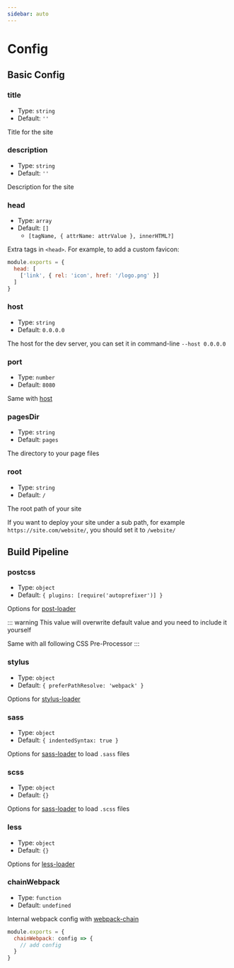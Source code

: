 ```yaml
---
sidebar: auto
---
```


# Config

## Basic Config

### title
- Type: `string`
- Default: `''`

Title for the site

### description
- Type: `string`
- Default: `''`

Description for the site

### head
- Type: `array`
- Default: `[]`
  - `[tagName, { attrName: attrValue }, innerHTML?]`

Extra tags in `<head>`. For example, to add a custom favicon:

```js
module.exports = {
  head: [
    ['link', { rel: 'icon', href: '/logo.png' }]
  ]
}
```

### host
- Type: `string`
- Default: `0.0.0.0`

The host for the dev server, you can set it in command-line `--host 0.0.0.0`

### port
- Type: `number`
- Default: `8080`

Same with [host](#host)

### pagesDir
- Type: `string`
- Default: `pages`

The directory to your page files

### root
- Type: `string`
- Default: `/`

The root path of your site

If you want to deploy your site under a sub path, for example `https://site.com/website/`, you should set it to `/website/`


## Build Pipeline

### postcss
- Type: `object`
- Default: `{ plugins: [require('autoprefixer')] }`

Options for [post-loader](https://github.com/postcss/postcss-loader)

::: warning
This value will overwrite default value and you need to include it yourself

Same with all following CSS Pre-Processor
:::

### stylus
- Type: `object`
- Default: `{ preferPathResolve: 'webpack' }`

Options for [stylus-loader](https://github.com/shama/stylus-loader)

### sass
- Type: `object`
- Default: `{ indentedSyntax: true }`

Options for [sass-loader](https://github.com/webpack-contrib/sass-loader) to load `.sass` files

### scss
- Type: `object`
- Default: `{}`

Options for [sass-loader](https://github.com/webpack-contrib/sass-loader) to load `.scss` files

### less
- Type: `object`
- Default: `{}`

Options for [less-loader](https://github.com/webpack-contrib/less-loader)

### chainWebpack
- Type: `function`
- Default: `undefined`

Internal webpack config with [webpack-chain](https://github.com/neutrinojs/webpack-chain)

```js
module.exports = {
  chainWebpack: config => {
    // add config
  }
}
```